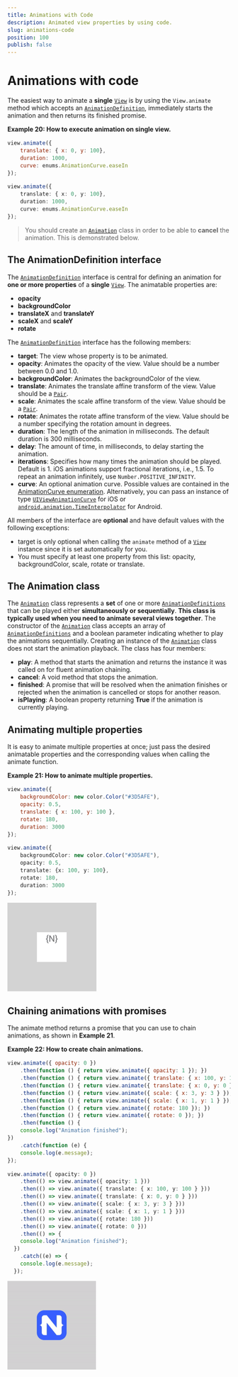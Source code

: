 ```yaml
---
title: Animations with Code
description: Animated view properties by using code.
slug: animations-code
position: 100
publish: false
---
```


# Animations with code

The easiest way to animate a **single** [`View`](http://docs.nativescript.org/api-reference/classes/_ui_core_view_.view.html) is by using the `View.animate` method which accepts an [`AnimationDefinition`](http://docs.nativescript.org/api-reference/interfaces/_ui_animation_.animationdefinition.html), immediately starts the animation and then returns its finished promise.

__Example 20: How to execute animation on single view.__

``` JavaScript
view.animate({
    translate: { x: 0, y: 100},    
    duration: 1000,
    curve: enums.AnimationCurve.easeIn
});
```
``` TypeScript
view.animate({
    translate: { x: 0, y: 100},    
    duration: 1000,
    curve: enums.AnimationCurve.easeIn
});
```

> You should create an [`Animation`](http://docs.nativescript.org/api-reference/classes/_ui_animation_.animation.html) class in order to be able to **cancel** the animation. This is demonstrated below.

## The AnimationDefinition interface

The [`AnimationDefinition`](http://docs.nativescript.org/api-reference/interfaces/_ui_animation_.animationdefinition.html) interface is central for defining an animation for **one or more properties** of a **single** [`View`](http://docs.nativescript.org/api-reference/classes/_ui_core_view_.view.html). The animatable properties are:

 - **opacity**
 - **backgroundColor**
 - **translateX** and **translateY**
 - **scaleX** and **scaleY**
 - **rotate**

The [`AnimationDefinition`](http://docs.nativescript.org/api-reference/interfaces/_ui_animation_.animationdefinition.html) interface has the following members:

 - **target**: The view whose property is to be animated.
 - **opacity**: Animates the opacity of the view. Value should be a number between 0.0 and 1.0.
 - **backgroundColor**: Animates the backgroundColor of the view.
 - **translate**: Animates the translate affine transform of the view. Value should be a [`Pair`](http://docs.nativescript.org/api-reference/interfaces/_ui_animation_.pair.html).
 - **scale**: Animates the scale affine transform of the view. Value should be a [`Pair`](http://docs.nativescript.org/api-reference/interfaces/_ui_animation_.pair.html).
 - **rotate**: Animates the rotate affine transform of the view. Value should be a number specifying the rotation amount in degrees.
 - **duration**: The length of the animation in milliseconds. The default duration is 300 milliseconds.
 - **delay**: The amount of time, in milliseconds, to delay starting the animation.
 - **iterations**: Specifies how many times the animation should be played. Default is 1. iOS animations support fractional iterations, i.e., 1.5. To repeat an animation infinitely, use `Number.POSITIVE_INFINITY`.
 - **curve**: An optional animation curve. Possible values are contained in the [AnimationCurve enumeration](http://docs.nativescript.org/api-reference/modules/_ui_enums_.animationcurve.html). Alternatively, you can pass an instance of type [`UIViewAnimationCurve`](https://developer.apple.com/library/ios/documentation/UIKit/Reference/UIView_Class/#//apple_ref/c/tdef/UIViewAnimationCurve) for iOS or [`android.animation.TimeInterpolator`](http://developer.android.com/reference/android/animation/TimeInterpolator.html) for Android.

 All members of the interface are **optional** and have default values with the following exceptions:
 
 - target is only optional when calling the `animate` method of a [`View`](http://docs.nativescript.org/api-reference/classes/_ui_core_view_.view.html) instance since it is set automatically for you.
 - You must specify at least one property from this list: opacity, backgroundColor, scale, rotate or translate.

## The Animation class

The [`Animation`](http://docs.nativescript.org/api-reference/classes/_ui_animation_.animation.html) class represents a **set** of one or more [`AnimationDefinitions`](http://docs.nativescript.org/api-reference/interfaces/_ui_animation_.animationdefinition.html) that can be played either **simultaneously or sequentially**. **This class is typically used when you need to animate several views together**. The constructor of the  [`Animation`](http://docs.nativescript.org/api-reference/classes/_ui_animation_.animation.html) class accepts an array of [`AnimationDefinitions`](http://docs.nativescript.org/api-reference/interfaces/_ui_animation_.animationdefinition.html) and a boolean parameter indicating whether to play the animations sequentially. Creating an instance of the [`Animation`](http://docs.nativescript.org/api-reference/classes/_ui_animation_.animation.html) class does not start the animation playback. The class has four members:

 - **play**: A method that starts the animation and returns the instance it was called on for fluent animation chaining.
 - **cancel**: A void method that stops the animation.
 - **finished**: A promise that will be resolved when the animation finishes or rejected when the animation is cancelled or stops for another reason.
 - **isPlaying**: A boolean property returning __True__ if the animation is currently playing.

## Animating multiple properties

It is easy to animate multiple properties at once; just pass the desired animatable properties and the corresponding values when calling the animate function.

__Example 21: How to animate multiple properties.__

``` JavaScript
view.animate({
    backgroundColor: new color.Color("#3D5AFE"),
    opacity: 0.5,
    translate: { x: 100, y: 100 },
    rotate: 180,
    duration: 3000
});
```
``` TypeScript
view.animate({
    backgroundColor: new color.Color("#3D5AFE"),
    opacity: 0.5,
    translate: {x: 100, y: 100},
    rotate: 180,
    duration: 3000
});
```

![multiple-properties](./img/modules/animation/multiple-properties.gif "Multiple Properties")

## Chaining animations with promises

The animate method returns a promise that you can use to chain animations, as shown in __Example 21__. 

__Example 22: How to create chain animations.__

``` JavaScript
view.animate({ opacity: 0 })
    .then(function () { return view.animate({ opacity: 1 }); })
    .then(function () { return view.animate({ translate: { x: 100, y: 100 } }); })
    .then(function () { return view.animate({ translate: { x: 0, y: 0 } }); })
    .then(function () { return view.animate({ scale: { x: 3, y: 3 } }); })
    .then(function () { return view.animate({ scale: { x: 1, y: 1 } }); })
    .then(function () { return view.animate({ rotate: 180 }); })
    .then(function () { return view.animate({ rotate: 0 }); })
    .then(function () {
    console.log("Animation finished");
})
    .catch(function (e) {
    console.log(e.message);
});
```
``` TypeScript
view.animate({ opacity: 0 })
    .then(() => view.animate({ opacity: 1 }))
    .then(() => view.animate({ translate: { x: 100, y: 100 } }))
    .then(() => view.animate({ translate: { x: 0, y: 0 } }))
    .then(() => view.animate({ scale: { x: 3, y: 3 } }))
    .then(() => view.animate({ scale: { x: 1, y: 1 } }))
    .then(() => view.animate({ rotate: 180 }))
    .then(() => view.animate({ rotate: 0 }))
    .then(() => {
    console.log("Animation finished");
  })
    .catch((e) => {
    console.log(e.message);
  });
```

![chaining-with-promises](./img/modules/animation/chaining-with-promises.gif "Chaining with Promises")

